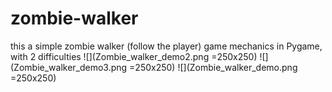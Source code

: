# zombie-walker
this a simple zombie walker (follow the player) game mechanics in Pygame, with 2 difficulties
![](Zombie_walker_demo2.png =250x250)
![](Zombie_walker_demo3.png =250x250)
![](Zombie_walker_demo.png =250x250)

